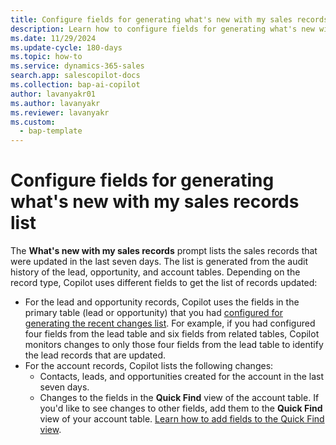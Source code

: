```yaml
---
title: Configure fields for generating what's new with my sales records list
description: Learn how to configure fields for generating what's new with my sales records list in Copilot for leads, opportunities, and accounts.
ms.date: 11/29/2024
ms.update-cycle: 180-days
ms.topic: how-to
ms.service: dynamics-365-sales
search.app: salescopilot-docs
ms.collection: bap-ai-copilot
author: lavanyakr01
ms.author: lavanyakr
ms.reviewer: lavanyakr
ms.custom:
  - bap-template
---
```


# Configure fields for generating what's new with my sales records list

The **What's new with my sales records** prompt lists the sales records that were updated in the last seven days. The list is generated from the audit history of the lead, opportunity, and account tables. Depending on the record type, Copilot uses different fields to get the list of records updated:  

- For the lead and opportunity records, Copilot uses the fields in the primary table (lead or opportunity) that you had [configured for generating the recent changes list](copilot-configure-summary-fields.md). For example, if you had configured four fields from the lead table and six fields from related tables, Copilot monitors changes to only those four fields from the lead table to identify the lead records that are updated.  
- For the account records, Copilot lists the following changes:  
  - Contacts, leads, and opportunities created for the account in the last seven days.  
  - Changes to the fields in the **Quick Find** view of the account table. If you'd like to see changes to other fields, add them to the **Quick Find** view of your account table. [Learn how to add fields to the Quick Find view](/power-apps/maker/model-driven-apps/create-edit-views#how-to-access-the-view-editor-to-create-or-edit-views).